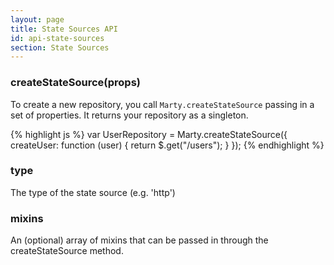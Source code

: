 ```yaml
---
layout: page
title: State Sources API
id: api-state-sources
section: State Sources
---
```


<h3 id="createStateSource">createStateSource(props)</h3>

To create a new repository, you call <code>Marty.createStateSource</code> passing in a set of properties. It returns your repository as a singleton.

{% highlight js %}
var UserRepository = Marty.createStateSource({
  createUser: function (user) {
    return $.get("/users");
  }
});
{% endhighlight %}


<h3 id="type">type</h3>

The type of the state source (e.g. 'http')

<h3 id="mixins">mixins</h3>

An (optional) array of mixins that can be passed in through the createStateSource method.
